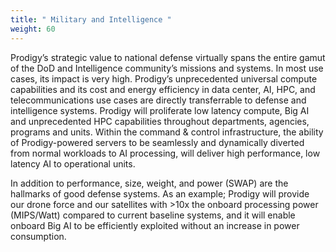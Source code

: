 ```yaml
---
title: " Military and Intelligence "
weight: 60
---
```

Prodigy’s strategic value to national defense virtually spans the entire gamut of the DoD and Intelligence community’s missions and systems. In most use cases, its impact is very high. Prodigy’s unprecedented universal compute capabilities and its cost and energy efficiency in data center, AI, HPC, and telecommunications use cases are directly transferrable to defense and intelligence systems. Prodigy will proliferate low latency compute, Big AI and unprecedented HPC capabilities throughout departments, agencies, programs and units. Within the command & control infrastructure, the ability of Prodigy-powered servers to be seamlessly and dynamically diverted from normal workloads to AI processing, will deliver high performance, low latency AI to operational units.

In addition to performance, size, weight, and power (SWAP) are the hallmarks of good defense systems. As an example; Prodigy will provide our drone force and our satellites with >10x the onboard processing power (MIPS/Watt) compared to current baseline systems, and it will enable onboard Big AI to be efficiently exploited without an increase in power consumption.